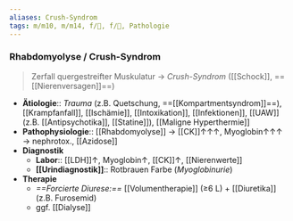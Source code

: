 ```yaml
---
aliases: Crush-Syndrom
tags: m/m10, m/m14, f/🦴, f/🍺, Pathologie
---
```

### Rhabdomyolyse / Crush-Syndrom
> Zerfall quergestreifter Muskulatur → *Crush-Syndrom* ([[Schock]], ==[[Nierenversagen]]==)
- **Ätiologie**:: *Trauma* (z.B. Quetschung, ==[[Kompartmentsyndrom]]==), [[Krampfanfall]], [[Ischämie]], [[Intoxikation]], [[Infektionen]], [[UAW]] (z.B. [[Antipsychotika]], [[Statine]]), [[Maligne Hyperthermie]]
- **Pathophysiologie**:: [[Rhabdomyolyse]] → [[CK]]↑↑↑, Myoglobin↑↑↑ → nephrotox., [[Azidose]]
- **Diagnostik**
	- **Labor**:: [[LDH]]↑, Myoglobin↑, [[CK]]↑, [[Nierenwerte]]
	- **[[Urindiagnostik]]**:: Rotbrauen Farbe (*Myoglobinurie*)
- **Therapie**
	- *==Forcierte Diurese:==* [[Volumentherapie]] (≥6 L) + [[Diuretika]] (z.B. Furosemid)
	- ggf. [[Dialyse]]